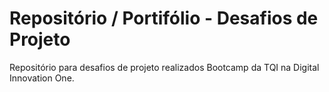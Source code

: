 # Repositório / Portifólio - Desafios de Projeto
Repositório para desafios de projeto realizados Bootcamp da TQI na Digital Innovation One.
